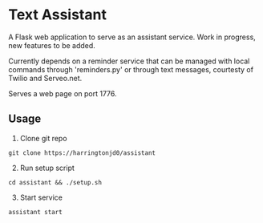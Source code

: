 # Text Assistant

A Flask web application to serve as an assistant service. Work in progress, new features to be added.

Currently depends on a reminder service that can be managed with local commands through 'reminders.py' or through text messages, courtesty of Twilio and Serveo.net.

Serves a web page on port 1776.


## Usage

1. Clone git repo  
```
git clone https://harringtonjd0/assistant
```  
2. Run setup script  
```
cd assistant && ./setup.sh
```  
3. Start service  
```
assistant start
```  

